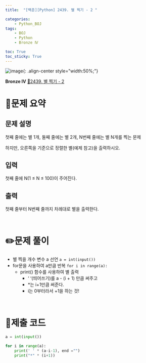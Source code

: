 ```yaml
---
title:  "[백준][Python] 2439. 별 찍기 - 2 " 

categories: 
    - Python_BOJ
tags: 
    - BOJ
    - Python
    - Bronze Ⅳ

toc: True
toc_sticky: True
---
```

![image](https://github.com/user-attachments/assets/32319fe8-99e9-4031-b5d1-9f1909b510dc){: .align-center style="width:50%;"}

**Bronze Ⅳ** 
[🔗2439. 별 찍기 - 2]('https://www.acmicpc.net/problem/2439')

# 📝문제 요약
## 문제 설명
첫째 줄에는 별 1개, 둘째 줄에는 별 2개, N번째 줄에는 별 N개를 찍는 문제

하지만, 오른쪽을 기준으로 정렬한 별(예제 참고)을 출력하시오.

## 입력
첫째 줄에 N(1 ≤ N ≤ 100)이 주어진다.

## 출력
첫째 줄부터 N번째 줄까지 차례대로 별을 출력한다.


<br>

# ✏️문제 풀이
- 별 찍을 개수 변수 a 선언  `a = int(input())`
- for문을 사용하여 a만큼 반복 `for i in range(a):`
    - print() 함수를 사용하여 별 출력
        - ‘ ‘(띄어쓰기)를 a - (i + 1) 만큼 써주고
        - *는 i+1만큼  써준다.
        - i는 0부터라서 +1을 하는 것!

<br>

# 💯제출 코드
```python
a = int(input())

for i in range(a):
    print(' ' * (a-i-1), end ="")
    print("*" * (i+1))
```